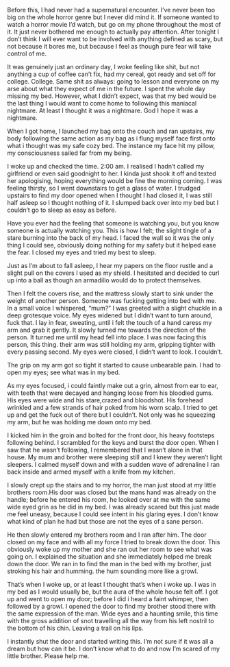 Before this, I had never had a supernatural encounter. I’ve never been too big on the whole horror genre but I never did mind it. If someone wanted to watch a horror movie I’d watch, but go on my phone throughout the most of it. It just never bothered me enough to actually pay attention. After tonight I don’t think I will ever want to be involved with anything defined as scary, but not because it bores me, but because I feel as though pure fear will take control of me.

It was genuinely just an ordinary day, I woke feeling like shit, but not anything a cup of coffee can’t fix, had my cereal, got ready and set off for college. College. Same shit as always: going to lesson and everyone on my arse about what they expect of me in the future. I spent the whole day missing my bed. However, what I didn’t expect, was that my bed would be the last thing I would want to come home to following this maniacal nightmare. At least I thought it was a nightmare. God I hope it was a nightmare.

When I got home, I launched my bag onto the couch and ran upstairs, my body following the same action as my bag as i flung myself face first onto what i thought was my safe cozy bed. The instance my face hit my pillow, my consciousness sailed far from my being. 

I woke up and checked the time. 2:00 am. I realised I hadn’t called my girlfriend or even said goodnight to her. I kinda just shook it off and texted her apologising, hoping everything would be fine the morning coming. I was feeling thirsty, so I went downstairs to get a glass of water. I trudged upstairs to find my door opened when I thought I had closed it, I was still half asleep so I thought nothing of it. I slumped back over into my bed but I couldn’t go to sleep as easy as before.

Have you ever had the feeling that someone is watching you, but you know someone is actually watching you. This is how I felt; the slight tingle of a stare burning into the back of my head. I faced the wall so it was the only thing I could see, obviously doing nothing for my safety but it helped ease the fear. I closed my eyes and tried my best to sleep. 

Just as I’m about to fall asleep, I hear my papers on the floor rustle and a slight pull on the covers I used as my shield. I hesitated and decided to curl up into a ball as though an armadillo would do to protect themselves. 

Then I felt the covers rise, and the mattress slowly start to sink under the weight of another person. Someone was fucking getting into bed with me. In a small voice I whispered, “mum?”
I was greeted with a slight chuckle in a deep grotesque voice. My eyes widened but I didn’t want to turn around, fuck that. I lay in fear, sweating, until i felt the touch of a hand caress my arm and grab it gently. It slowly turned me towards the direction of the person. It turned me until my head fell into place. I was now facing this person, this thing. their arm was still holding my arm, gripping tighter with every passing second. My eyes were closed, I didn’t want to look. I couldn’t. 

The grip on my arm got so tight it started to cause unbearable pain. I had to open my eyes; see what was in my bed.

As my eyes focused, i could faintly make out a grin, almost from ear to ear, with teeth that were decayed and hanging loose from his bloodied gums. His eyes were wide and his stare,crazed and bloodshot. His forehead wrinkled and a few strands of hair poked from his worn scalp. I tried to get up and get the fuck out of there but I couldn’t. Not only was he squeezing my arm, but he was holding me down onto my bed. 

I kicked him in the groin and bolted for the front door, his heavy footsteps following behind. I scrambled for the keys and burst the door open. When I saw that he wasn’t following, I remembered that I wasn’t alone in that house. My mum and brother were sleeping still and I knew they weren’t light sleepers. I calmed myself down and with a sudden wave of adrenaline I ran back inside and armed myself with a knife from my kitchen.

I slowly crept up the stairs and to my horror, the man just stood at my little brothers room.His door was closed but the mans hand was already on the handle; before he entered his room, he looked over at me with the same wide eyed grin as he did in my bed. I was already scared but this just made me feel uneasy, because I could see intent in his glaring eyes. I don’t know what kind of plan he had but those are not the eyes of a sane person.

He then slowly entered my brothers room and I ran after him. The door closed on my face and with all my force I tried to break down the door. This obviously woke up my mother and she ran out her room to see what was going on. I explained the situation and she immediately helped me break down the door. We ran in to find the man in the bed with my brother, just stroking his hair and humming. the hum sounding more like a growl.

That’s when I woke up, or at least I thought that’s when i woke up. I was in my bed as I would usually be, but the aura of the whole house felt off. I got up and went to open my door; before I did i heard a faint whimper, then followed by a growl. I opened the door to find my brother stood there with the same expression of the man. Wide eyes and a haunting smile, this time with the gross addition of snot travelling all the way from his left nostril to the bottom of his chin. Leaving a trail on his lips.

I instantly shut the door and started writing this. I’m not sure if it was all a dream but how can it be. I don’t know what to do and now I’m scared of my little brother. Please help me.